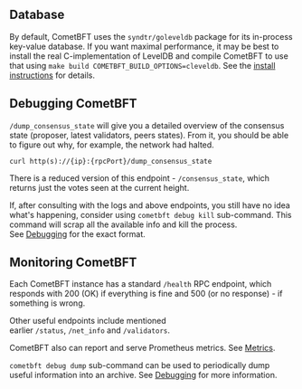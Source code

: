 Database
--------

By default, CometBFT uses the `syndtr/goleveldb` package for its in-process key-value database. If you want maximal performance, it may be best to install the real C-implementation of LevelDB and compile CometBFT to use that using `make build COMETBFT_BUILD_OPTIONS=cleveldb`. See the [install instructions](https://docs.cometbft.com/v0.38/guides/install) for details.



Debugging CometBFT
------------------
`/dump_consensus_state` will give you a detailed overview of the consensus state (proposer, latest validators, peers states). From it, you should be able to figure out why, for example, the network had halted.

```
curl http(s)://{ip}:{rpcPort}/dump_consensus_state

```

There is a reduced version of this endpoint - `/consensus_state`, which returns just the votes seen at the current height.

If, after consulting with the logs and above endpoints, you still have no idea what's happening, consider using `cometbft debug kill` sub-command. This command will scrap all the available info and kill the process. See [Debugging](https://docs.cometbft.com/v0.38/tools/debugging) for the exact format.


Monitoring CometBFT
-------------------

Each CometBFT instance has a standard `/health` RPC endpoint, which responds with 200 (OK) if everything is fine and 500 (or no response) - if something is wrong.

Other useful endpoints include mentioned earlier `/status`, `/net_info` and `/validators`.

CometBFT also can report and serve Prometheus metrics. See [Metrics](https://docs.cometbft.com/v0.38/core/metrics).

`cometbft debug dump` sub-command can be used to periodically dump useful information into an archive. See [Debugging](https://docs.cometbft.com/v0.38/tools/debugging) for more information.